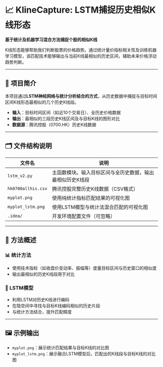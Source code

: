 # 📈 KlineCapture: LSTM捕捉历史相似K线形态

**基于统计及机器学习混合方法捕捉个股的相似K线**

K线形态能够帮助我们判断股票的价格趋势。通过统计量价指标相关性及训练机器学习模型，该匹配技术能够输出与当前K线最相似的历史区间，辅助未来价格浮动趋势判断。

---

## 📘 项目简介

本项目通过**LSTM神经网络与统计分析结合的方式**，从历史数据中捕捉与目标时间区间K线形态最相似的几个历史K线段。

- **输入**：目标时间区间（如近10个交易日）、全历史价格数据
- **输出**：最相似的三段历史K线区间及与目标K线的图形对比
- **数据源**：腾讯控股（0700.HK）历史K线数据

---

## 🗂 文件结构说明

| 文件名              | 说明 |
|---------------------|------|
| `lstm_v2.py`        | 主函数模块。输入目标区间与全历史数据，输出最相似历史K线段 |
| `hk0700allhis.csv`  | 腾讯控股完整历史K线数据（CSV格式） |
| `myplot.png`        | 使用纯统计指标匹配结果的可视化图 |
| `myplot_lstm.png`   | 使用LSTM模型与统计法混合匹配的可视化图 |
| `.idea/`            | 开发环境配置文件（可忽略） |

---

## 🧠 方法概述

### 📊 统计方法
- 使用技术指标（如收盘价变动率、振幅等）度量目标区间与历史窗口的相似度
- 输出最相似的历史K线段用于对比

### 🤖 LSTM模型
- 利用LSTM对历史K线进行编码
- 在隐空间中寻找与目标K线编码相似的历史片段
- 与统计方法结合，提升匹配精度

---

## 🖼️ 示例输出

- `myplot.png`：展示统计匹配结果与目标K线的对比图  
- `myplot_lstm.png`：展示融合LSTM模型后，匹配出的K线段与目标K线的对比图

